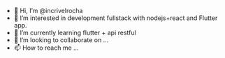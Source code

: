 - 👋 Hi, I’m @incrivelrocha
- 👀 I’m interested in development fullstack with nodejs+react and Flutter app.
- 🌱 I’m currently learning flutter + api restful
- 💞️ I’m looking to collaborate on ...
- 📫 How to reach me ...

<!---
incrivelrocha/incrivelrocha is a ✨ special ✨ repository because its `README.md` (this file) appears on your GitHub profile.
You can click the Preview link to take a look at your changes.
--->
